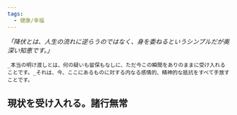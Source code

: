 ```yaml
---
tags:
  - 健康/幸福
---
```

_「降伏とは、人生の流れに逆らうのではなく、身を委ねるというシンプルだが奥深い知恵です。」_

```
_本当の明け渡しとは、何の疑いも留保もなしに、ただ今この瞬間をありのままに受け入れることです。_それは、今、ここにあるものに対する内なる感情的、精神的な抵抗をすべて手放すことです。
```

## 現状を受け入れる。諸行無常

